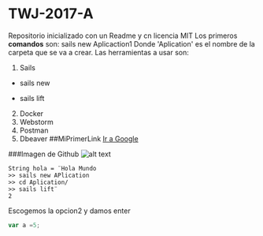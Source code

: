 # TWJ-2017-A
Repositorio inicializado con un Readme y cn licencia MIT
 Los primeros **comandos** son:
 sails new Aplicaction1
 Donde 'Aplication' es el nombre de la carpeta que se va a crear.
 Las herramientas a usar son:
 1. Sails
   - sails new
   * sails lift
 2. Docker
 3. Webstorm
 4. Postman
 5. Dbeaver
 ##MiPrimerLink
[Ir a Google](https://www.google.com)

###Imagen de Github
![alt text](http://dexpierta.com/wp-content/uploads/2014/05/github.png "Logo Title Text 1")

```
String hola = ¨Hola Mundo
>> sails new APlication
>> cd Aplication/
>> sails lift¨
2
```
Escogemos la opcion2 y damos enter
```javascript
var a =5;
```
